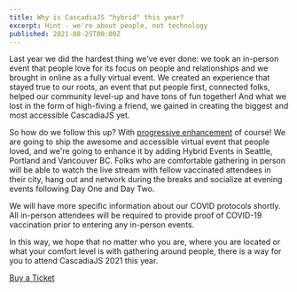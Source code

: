 ```yaml
---
title: Why is CascadiaJS "hybrid" this year?
excerpt: Hint - we're about people, not technology
published: 2021-08-25T00:00Z
---
```

Last year we did the hardest thing we've ever done: we took an in-person event that people love for its focus on people and relationships and we brought in online as a fully virtual event. We created an experience that stayed true to our roots, an event that put people first, connected folks, helped our community level-up and have tons of fun together! And what we lost in the form of high-fiving a friend, we gained in creating the biggest and most accessible CascadiaJS yet.

So how do we follow this up? With [progressive enhancement](https://developer.mozilla.org/en-US/docs/Glossary/Progressive_Enhancement) of course! We are going to ship the awesome and accessible virtual event that people loved, and we're going to enhance it by adding Hybrid Events in Seattle, Portland and Vancouver BC. Folks who are comfortable gathering in person will be able to watch the live stream with fellow vaccinated attendees in their city, hang out and network during the breaks and socialize at evening events following Day One and Day Two. 

We will have more specific information about our COVID protocols shortly. All in-person attendees will be required to provide proof of COVID-19 vaccination prior to entering any in-person events.

In this way, we hope that no matter who you are, where you are located or what your comfort level is with gathering around people, there is a way for you to attend CascadiaJS 2021 this year. 

<div class="cta"><a href="/tickets" title="Buy Tickets">Buy a Ticket</a></div>